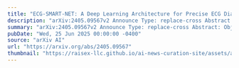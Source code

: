 ```yaml
---
title: "ECG-SMART-NET: A Deep Learning Architecture for Precise ECG Diagnosis of Occlusion Myocardial Infarction"
description: "arXiv:2405.09567v2 Announce Type: replace-cross Abstract: Objective: In this paper we develop and evaluate ECG-SMART-NET for occlusion myocardial infarction (OMI) identification. OMI is a severe form of heart attack characterized by complete blockage of one or more coronary arteries requiring immediate referral for cardiac catheterization to restore blood flow to the heart. Two thirds of OMI cases are difficult to visually identify from a 12-lead electrocardiogram (ECG) and can be potentially fatal if not identified quickly. Previous works on this topic are scarce, and current state-of-the-art evidence suggests both feature-based random forests and convolutional neural networks (CNNs) are promising approaches to improve ECG detection of OMI. Methods: While the ResNet architecture has been adapted for use with ECG recordings, it is not ideally suited to capture informative temporal features within each lead and the spatial concordance or discordance across leads. We propose a clinically informed modification of the ResNet-18 architecture. The model first learns temporal features through temporal convolutional layers with 1xk kernels followed by a spatial convolutional layer, after the residual blocks, with 12x1 kernels to learn spatial features. Results: ECG-SMART-NET was benchmarked against the original ResNet-18 and other state-of-the-art models on a multisite real-word clinical dataset that consists of 10,393 ECGs from 7,397 unique patients (rate of OMI =7.2%). ECG-SMART-NET outperformed other models in the classification of OMI with a test AUC of 0.953 [0.921, 0.978]. Conclusion and Significance: ECG-SMART-NET can outperform the state-of-the-art random forest for OMI prediction and is better suited for this task than the original ResNet-18 architecture."
summary: "arXiv:2405.09567v2 Announce Type: replace-cross Abstract: Objective: In this paper we develop and evaluate ECG-SMART-NET for occlusion myocardial infarction (OMI) identification. OMI is a severe form of heart attack characterized by complete blockage of one or more coronary arteries requiring immediate referral for cardiac catheterization to restore blood flow to the heart. Two thirds of OMI cases are difficult to visually identify from a 12-lead electrocardiogram (ECG) and can be potentially fatal if not identified quickly. Previous works on this topic are scarce, and current state-of-the-art evidence suggests both feature-based random forests and convolutional neural networks (CNNs) are promising approaches to improve ECG detection of OMI. Methods: While the ResNet architecture has been adapted for use with ECG recordings, it is not ideally suited to capture informative temporal features within each lead and the spatial concordance or discordance across leads. We propose a clinically informed modification of the ResNet-18 architecture. The model first learns temporal features through temporal convolutional layers with 1xk kernels followed by a spatial convolutional layer, after the residual blocks, with 12x1 kernels to learn spatial features. Results: ECG-SMART-NET was benchmarked against the original ResNet-18 and other state-of-the-art models on a multisite real-word clinical dataset that consists of 10,393 ECGs from 7,397 unique patients (rate of OMI =7.2%). ECG-SMART-NET outperformed other models in the classification of OMI with a test AUC of 0.953 [0.921, 0.978]. Conclusion and Significance: ECG-SMART-NET can outperform the state-of-the-art random forest for OMI prediction and is better suited for this task than the original ResNet-18 architecture."
pubDate: "Wed, 25 Jun 2025 00:00:00 -0400"
source: "arXiv AI"
url: "https://arxiv.org/abs/2405.09567"
thumbnail: "https://raisex-llc.github.io/ai-news-curation-site/assets/arxiv.png"
---
```


